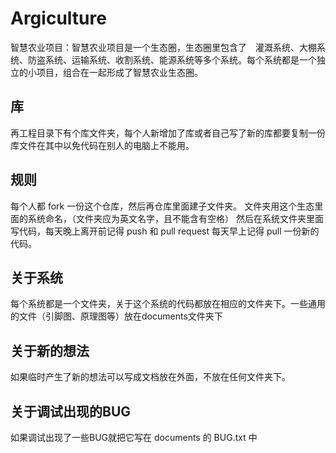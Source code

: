# Argiculture

智慧农业项目：智慧农业项目是一个生态圈，生态圈里包含了　灌溉系统、大棚系统、防盗系统、运输系统、收割系统、能源系统等多个系统。每个系统都是一个独立的小项目，组合在一起形成了智慧农业生态圈。

## 库

再工程目录下有个库文件夹，每个人新增加了库或者自己写了新的库都要复制一份库文件在其中以免代码在别人的电脑上不能用。

## 规则

每个人都 fork 一份这个仓库，然后再仓库里面建子文件夹。 文件夹用这个生态里面的系统命名，（文件夹应为英文名字，且不能含有空格） 然后在系统文件夹里面写代码，每天晚上离开前记得 push 和 pull request 每天早上记得 pull 一份新的代码。

## 关于系统

每个系统都是一个文件夹，关于这个系统的代码都放在相应的文件夹下。一些通用的文件（引脚图、原理图等）放在documents文件夹下

## 关于新的想法

如果临时产生了新的想法可以写成文档放在外面，不放在任何文件夹下。

## 关于调试出现的BUG

如果调试出现了一些BUG就把它写在 documents  的 BUG.txt 中

